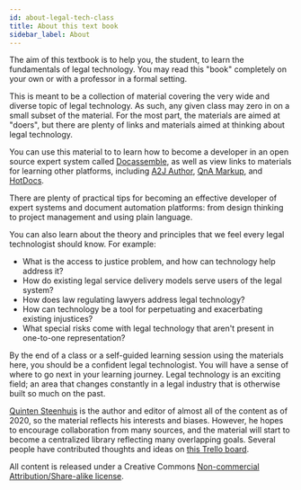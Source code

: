 ```yaml
---
id: about-legal-tech-class 
title: About this text book 
sidebar_label: About
---
```


The aim of this textbook is to help you, the student, to learn the fundamentals
of legal technology. You may read this "book" completely on your own or with a
professor in a formal setting.

This is meant to be a collection of material covering the very wide and diverse
topic of legal technology. As such, any given class may zero in on a small
subset of the material. For the most part, the materials are aimed at "doers",
but there are plenty of links and materials aimed at thinking about legal
technology.

You can use this material to to learn how to become a developer in an open
source expert system called [Docassemble](https://docassemble.org), as well as
view links to materials for learning other platforms, including [A2J
Author](https://a2jauthor.org), [QnA Markup](https://qnamarkup.org), and
[HotDocs](https://hotdocs.org).

There are plenty of practical tips for becoming an effective developer of expert
systems and document automation platforms: from design thinking to project
management and using plain language.

You can also learn about the theory and principles that we feel every legal
technologist should know. For example:

* What is the access to justice problem, and how can technology help address it?
* How do existing legal service delivery models serve users of the legal system?
* How does law regulating lawyers address legal technology?
* How can technology be a tool for perpetuating and exacerbating existing
  injustices?
* What special risks come with legal technology that aren't present in
  one-to-one representation?

By the end of a class or a self-guided learning session using the materials
here, you should be a confident legal technologist. You will have a sense of
where to go next in your learning journey. Legal technology is an exciting
field; an area that changes constantly in a legal industry that is otherwise
built so much on the past.

[Quinten Steenhuis](https://nonprofittechy.com) is the author and editor of
almost all of the content as of 2020, so the material reflects his interests and
biases. However, he hopes to encourage collaboration from many sources, and the
material will start to become a centralized library reflecting many overlapping
goals. Several people have contributed thoughts and ideas on [this Trello
board](https://trello.com/b/Fz9PIm2g/project-materials).

All content is released under a Creative Commons [Non-commercial
Attribution/Share-alike
license](https://creativecommons.org/licenses/by-nc-sa/2.0/).
